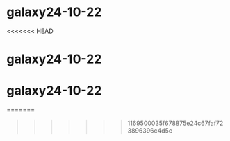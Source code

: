 # galaxy24-10-22
<<<<<<< HEAD
# galaxy24-10-22
# galaxy24-10-22
=======
>>>>>>> 1169500035f678875e24c67faf723896396c4d5c
